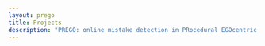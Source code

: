 ```yaml
---
layout: prego
title: Projects
description: "PREGO: online mistake detection in PRocedural EGOcentric Videos"
---
```


